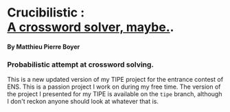 # Crucibilistic : <br> <u> A crossword solver, maybe.</u>.

#### By Matthieu Pierre Boyer

### Probabilistic attempt at crossword solving.

This is a new updated version of my TIPE project for the entrance contest of
ENS.
This is a passion project I work on during my free time.
The version of the project I presented for my TIPE is available on the `tipe`
branch, although I don't reckon anyone should look at whatever that is. 


